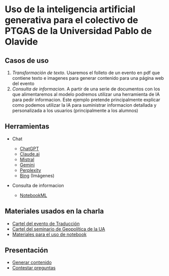 # Uso de la inteligencia artificial generativa para el colectivo de PTGAS de la Universidad Pablo de Olavide

## Casos de uso
1. *Transformación de texto*. Usaremos el folleto de un evento en pdf que contiene texto e imagenes para generar contenido para una página web del evento
2. *Consulta de informacion*. A partir de una serie de documentos con los que alimentaremos al modelo podremos utilizar una herramienta de IA para pedir informacion. Este ejemplo pretende principalmente explicar como podemos utilizar la IA para suministrar informacion detallada y personalizada a los usuarios (principalmente a los alumnos)

## Herramientas 
- Chat
  - [ChatGPT](https://chatgpt.com)
  - [Claude.ai](https://claude.ai)
  - [Mistral](https://chat.mistral.ai)
  - [Gemini](https://gemini.google.com/?hl=es-ES)
  - [Perplexity](https://www.perplexity.ai)
  - [Bing](https://www.bing.com/images/create) (Imágenes)

- Consulta de informacion
  - [NotebookML](https://notebooklm.google.com/)
 
## Materiales usados en la charla
- [Cartel del evento de Traducción](https://eventos.upo.es/_files/_event/_133339/_header_img/_195709.png)
- [Cartel del seminario de Geopolítica de la UA](https://web.ua.es/es/estudios-geopolitica/documentos/programa-iii-geopolitica-2024.pdf)
- [Materiales para el uso de notebook](./)


## Presentación
- [Generar contenido](./diapositivas/presentacion/generar-contenido.pdf)
- [Contestar preguntas](./diapositivas/presentacion/contestar-preguntas.pdf)


